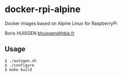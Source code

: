 # docker-rpi-alpine

Docker images based on Alpine Linux for RaspberryPi

Boris HUISGEN <bhuisgen@hbis.fr>

## Usage

    $ ./autogen.sh
    $ ./configure
    $ make build
